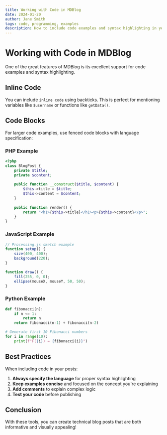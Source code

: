 ```yaml
---
title: Working with Code in MDBlog
date: 2024-01-20
author: Jane Smith  
tags: code, programming, examples
description: How to include code examples and syntax highlighting in your MDBlog posts
---
```


# Working with Code in MDBlog

One of the great features of MDBlog is its excellent support for code examples and syntax highlighting.

## Inline Code

You can include `inline code` using backticks. This is perfect for mentioning variables like `$username` or functions like `getData()`.

## Code Blocks

For larger code examples, use fenced code blocks with language specification:

### PHP Example

```php
<?php
class BlogPost {
    private $title;
    private $content;
    
    public function __construct($title, $content) {
        $this->title = $title;
        $this->content = $content;
    }
    
    public function render() {
        return "<h1>{$this->title}</h1><p>{$this->content}</p>";
    }
}
```

### JavaScript Example

```javascript
// Processing.js sketch example
function setup() {
    size(400, 400);
    background(220);
}

function draw() {
    fill(255, 0, 0);
    ellipse(mouseX, mouseY, 50, 50);
}
```

### Python Example

```python
def fibonacci(n):
    if n <= 1:
        return n
    return fibonacci(n-1) + fibonacci(n-2)

# Generate first 10 Fibonacci numbers
for i in range(10):
    print(f"F({i}) = {fibonacci(i)}")
```

## Best Practices

When including code in your posts:

1. **Always specify the language** for proper syntax highlighting
2. **Keep examples concise** and focused on the concept you're explaining
3. **Add comments** to explain complex logic
4. **Test your code** before publishing

## Conclusion

With these tools, you can create technical blog posts that are both informative and visually appealing!